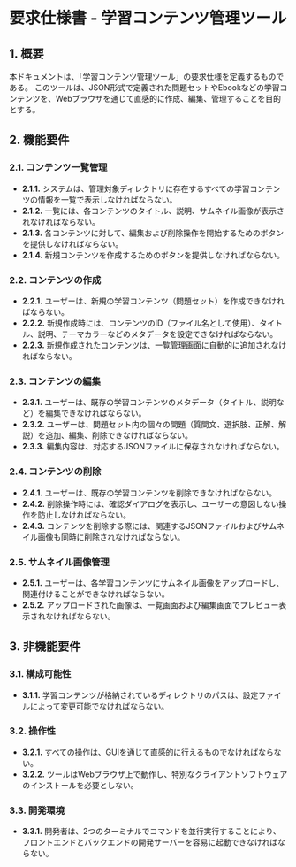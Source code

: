 # 要求仕様書 - 学習コンテンツ管理ツール

## 1. 概要

本ドキュメントは、「学習コンテンツ管理ツール」の要求仕様を定義するものである。
このツールは、JSON形式で定義された問題セットやEbookなどの学習コンテンツを、Webブラウザを通じて直感的に作成、編集、管理することを目的とする。

## 2. 機能要件

### 2.1. コンテンツ一覧管理
- **2.1.1.** システムは、管理対象ディレクトリに存在するすべての学習コンテンツの情報を一覧で表示しなければならない。
- **2.1.2.** 一覧には、各コンテンツのタイトル、説明、サムネイル画像が表示されなければならない。
- **2.1.3.** 各コンテンツに対して、編集および削除操作を開始するためのボタンを提供しなければならない。
- **2.1.4.** 新規コンテンツを作成するためのボタンを提供しなければならない。

### 2.2. コンテンツの作成
- **2.2.1.** ユーザーは、新規の学習コンテンツ（問題セット）を作成できなければならない。
- **2.2.2.** 新規作成時には、コンテンツのID（ファイル名として使用）、タイトル、説明、テーマカラーなどのメタデータを設定できなければならない。
- **2.2.3.** 新規作成されたコンテンツは、一覧管理画面に自動的に追加されなければならない。

### 2.3. コンテンツの編集
- **2.3.1.** ユーザーは、既存の学習コンテンツのメタデータ（タイトル、説明など）を編集できなければならない。
- **2.3.2.** ユーザーは、問題セット内の個々の問題（質問文、選択肢、正解、解説）を追加、編集、削除できなければならない。
- **2.3.3.** 編集内容は、対応するJSONファイルに保存されなければならない。

### 2.4. コンテンツの削除
- **2.4.1.** ユーザーは、既存の学習コンテンツを削除できなければならない。
- **2.4.2.** 削除操作時には、確認ダイアログを表示し、ユーザーの意図しない操作を防止しなければならない。
- **2.4.3.** コンテンツを削除する際には、関連するJSONファイルおよびサムネイル画像も同時に削除されなければならない。

### 2.5. サムネイル画像管理
- **2.5.1.** ユーザーは、各学習コンテンツにサムネイル画像をアップロードし、関連付けることができなければならない。
- **2.5.2.** アップロードされた画像は、一覧画面および編集画面でプレビュー表示されなければならない。

## 3. 非機能要件

### 3.1. 構成可能性
- **3.1.1.** 学習コンテンツが格納されているディレクトリのパスは、設定ファイルによって変更可能でなければならない。

### 3.2. 操作性
- **3.2.1.** すべての操作は、GUIを通じて直感的に行えるものでなければならない。
- **3.2.2.** ツールはWebブラウザ上で動作し、特別なクライアントソフトウェアのインストールを必要としない。

### 3.3. 開発環境
- **3.3.1.** 開発者は、2つのターミナルでコマンドを並行実行することにより、フロントエンドとバックエンドの開発サーバーを容易に起動できなければならない。

